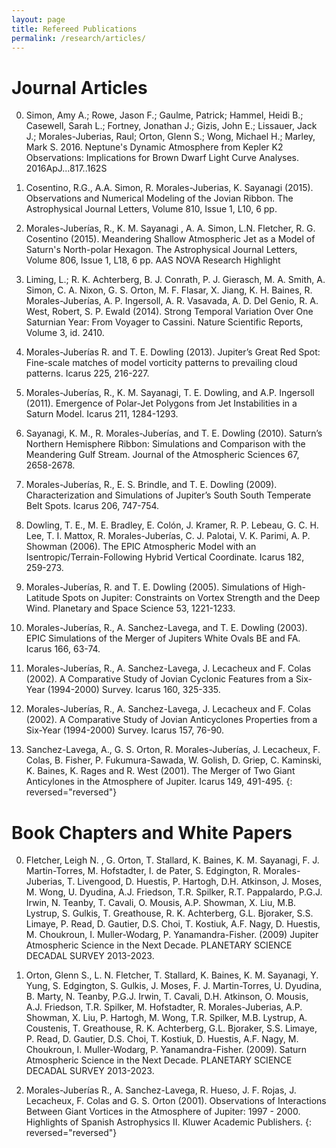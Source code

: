 ```yaml
---
layout: page
title: Refereed Publications
permalink: /research/articles/
---
```


<h1> Journal Articles </h1>

0. Simon, Amy A.; Rowe, Jason F.; Gaulme, Patrick; Hammel, Heidi B.; Casewell, Sarah L.; Fortney, Jonathan J.; Gizis, John E.; Lissauer, Jack J.; Morales-Juberias, Raul; Orton, Glenn S.; Wong, Michael H.; Marley, Mark S. 2016. Neptune's Dynamic Atmosphere from Kepler K2 Observations: Implications for Brown Dwarf Light Curve Analyses. 2016ApJ...817..162S

0. Cosentino, R.G., A.A. Simon, R. Morales-Juberias, K. Sayanagi (2015).  Observations and Numerical Modeling of the Jovian Ribbon. The Astrophysical Journal Letters, Volume 810, Issue 1, L10, 6 pp.

0. Morales-Juberías, R., K. M. Sayanagi , A. A. Simon, L.N. Fletcher,  R. G. Cosentino (2015). Meandering Shallow Atmospheric Jet as a Model of Saturn's North-polar Hexagon. The Astrophysical Journal Letters, Volume 806, Issue 1, L18, 6 pp. AAS NOVA Research Highlight

0. Liming, L.; R. K. Achterberg, B. J. Conrath, P. J. Gierasch, M. A. Smith, A. Simon, C. A. Nixon, G. S. Orton, M. F. Flasar, X. Jiang, K. H. Baines, R. Morales-Juberías, A. P. Ingersoll, A. R. Vasavada, A. D. Del Genio, R. A. West, Robert,  S. P. Ewald (2014). Strong Temporal Variation Over One Saturnian Year: From Voyager to Cassini. Nature Scientific Reports, Volume 3, id. 2410.

0. Morales-Juberías R. and T. E. Dowling (2013). Jupiter’s Great Red Spot: Fine-scale matches of model vorticity patterns to prevailing cloud patterns. Icarus 225, 216-227.

0. Morales-Juberías, R., K. M. Sayanagi, T. E. Dowling, and A.P. Ingersoll (2011). Emergence of Polar-Jet Polygons from Jet Instabilities in a Saturn Model. Icarus 211, 1284-1293.

0. Sayanagi, K. M., R. Morales-Juberías, and T. E. Dowling (2010). Saturn’s Northern Hemisphere Ribbon: Simulations and Comparison with the Meandering Gulf Stream. Journal of the Atmospheric Sciences 67, 2658-2678. 

0. Morales-Juberías, R., E. S. Brindle, and T. E. Dowling (2009). Characterization and Simulations of Jupiter’s South South Temperate Belt Spots. Icarus 206, 747-754. 

0. Dowling, T. E., M. E. Bradley, E. Colón, J. Kramer, R. P. Lebeau, G. C. H. Lee, T. I. Mattox, R. Morales-Juberías, C. J. Palotai, V. K. Parimi, A. P. Showman (2006). The EPIC Atmospheric Model with an Isentropic/Terrain-Following Hybrid Vertical Coordinate. Icarus 182, 259-273. 

0. Morales-Juberías, R. and T. E. Dowling (2005). Simulations of High-Latitude Spots on Jupiter: Constraints on Vortex Strength and the Deep Wind. Planetary and Space Science 53, 1221-1233. 

0. Morales-Juberías, R., A. Sanchez-Lavega, and T. E. Dowling (2003). EPIC Simulations of the Merger of Jupiters White Ovals BE and FA. Icarus 166, 63-74. 

0. Morales-Juberías, R., A. Sanchez-Lavega, J. Lecacheux and F. Colas (2002). A Comparative Study of Jovian Cyclonic Features from a Six-Year (1994-2000) Survey. Icarus 160, 325-335. 

0. Morales-Juberías, R., A. Sanchez-Lavega, J. Lecacheux and F. Colas (2002). A Comparative Study of Jovian Anticyclones Properties from a Six-Year (1994-2000) Survey. Icarus 157, 76-90. 

0. Sanchez-Lavega, A., G. S. Orton, R. Morales-Juberías, J. Lecacheux, F. Colas, B. Fisher, P. Fukumura-Sawada, W. Golish, D. Griep, C. Kaminski, K. Baines, K. Rages and R. West (2001). The Merger of Two Giant Anticylones in the Atmosphere of Jupiter. Icarus 149, 491-495.
{: reversed="reversed"}

<h1> Book Chapters and White Papers </h1>

0. Fletcher, Leigh N. , G. Orton, T. Stallard, K. Baines, K. M. Sayanagi, F. J. Martin-Torres, M. Hofstadter, I. de Pater, S. Edgington, R. Morales-Juberias, T. Livengood, D. Huestis, P. Hartogh, D.H. Atkinson, J. Moses, M. Wong, U. Dyudina, A.J. Friedson, T.R. Spilker, R.T. Pappalardo, P.G.J. Irwin, N. Teanby, T. Cavali, O. Mousis, A.P. Showman, X. Liu, M.B. Lystrup, S. Gulkis, T. Greathouse, R. K. Achterberg, G.L. Bjoraker, S.S. Limaye, P. Read, D. Gautier, D.S. Choi, T. Kostiuk, A.F. Nagy, D. Huestis, M. Choukroun, I. Muller-Wodarg, P. Yanamandra-Fisher. (2009) Jupiter Atmospheric Science in the Next Decade. PLANETARY SCIENCE DECADAL SURVEY 2013-2023. 

0. Orton, Glenn S., L. N. Fletcher, T. Stallard, K. Baines, K. M. Sayanagi, Y. Yung, S. Edgington, S. Gulkis, J. Moses, F. J. Martin-Torres, U. Dyudina, B. Marty, N. Teanby, P.G.J. Irwin, T. Cavali, D.H. Atkinson, O. Mousis, A.J. Friedson, T.R. Spilker, M. Hofstadter, R. Morales-Juberias, A.P. Showman, X. Liu, P. Hartogh, M. Wong, T.R. Spilker, M.B. Lystrup, A. Coustenis, T. Greathouse, R. K. Achterberg, G.L. Bjoraker, S.S. Limaye, P. Read, D. Gautier, D.S. Choi, T. Kostiuk, D. Huestis, A.F. Nagy, M. Choukroun, I. Muller-Wodarg, P. Yanamandra-Fisher. (2009). Saturn Atmospheric Science in the Next Decade. PLANETARY SCIENCE DECADAL SURVEY 2013-2023. 

0. Morales-Juberías R., A. Sanchez-Lavega, R. Hueso, J. F. Rojas, J. Lecacheux, F. Colas and G. S. Orton (2001). Observations of Interactions Between Giant Vortices in the Atmosphere of Jupiter: 1997 - 2000. Highlights of Spanish Astrophysics II. Kluwer Academic Publishers.
{: reversed="reversed"}